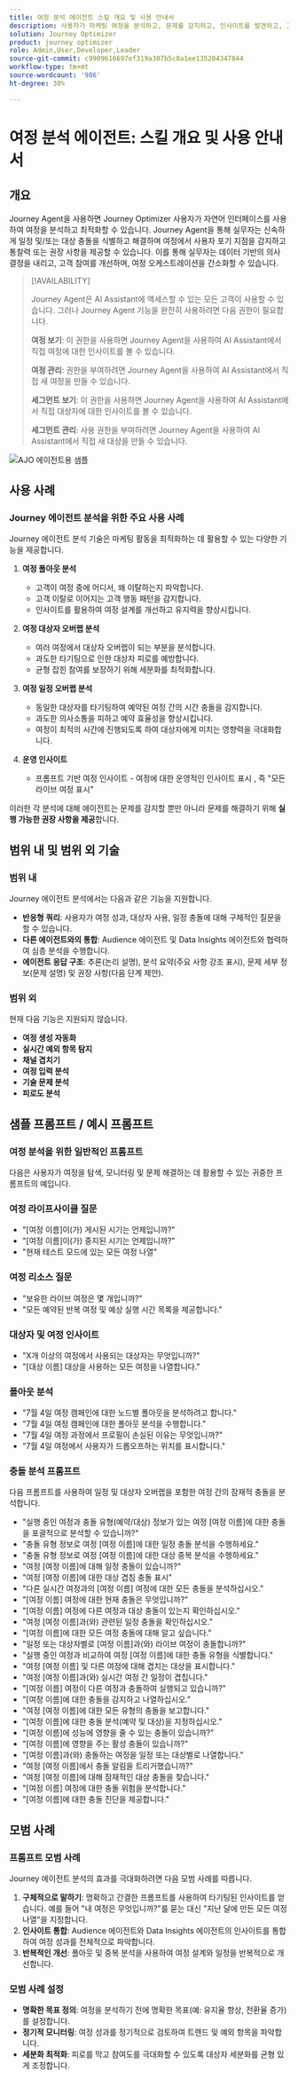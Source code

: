```yaml
---
title: 여정 분석 에이전트 스킬 개요 및 사용 안내서
description: 사용자가 마케팅 여정을 분석하고, 문제를 감지하고, 인사이트를 발견하고, 고객 참여를 최적화할 수 있는 Journey 에이전트 분석 기술에 대한 포괄적인 안내서.
solution: Journey Optimizer
product: journey optimizer
role: Admin,User,Developer,Leader
source-git-commit: c9909616697ef319a307b5c8a1ee135204347844
workflow-type: tm+mt
source-wordcount: '986'
ht-degree: 38%

---
```



# 여정 분석 에이전트: 스킬 개요 및 사용 안내서

## 개요

Journey Agent을 사용하면 Journey Optimizer 사용자가 자연어 인터페이스를 사용하여 여정을 분석하고 최적화할 수 있습니다. Journey Agent을 통해 실무자는 신속하게 일정 및/또는 대상 충돌을 식별하고 해결하며 여정에서 사용자 포기 지점을 감지하고 통찰력 또는 권장 사항을 제공할 수 있습니다. 이를 통해 실무자는 데이터 기반의 의사 결정을 내리고, 고객 참여를 개선하며, 여정 오케스트레이션을 간소화할 수 있습니다.

>[!AVAILABILITY]
>
>Journey Agent은 AI Assistant에 액세스할 수 있는 모든 고객이 사용할 수 있습니다. 그러나 Journey Agent 기능을 완전히 사용하려면 다음 권한이 필요합니다.
>
>**여정 보기**: 이 권한을 사용하면 Journey Agent을 사용하여 AI Assistant에서 직접 여정에 대한 인사이트를 볼 수 있습니다.
>
>**여정 관리**: 권한을 부여하려면 Journey Agent을 사용하여 AI Assistant에서 직접 새 여정을 만들 수 있습니다.
>
>**세그먼트 보기**: 이 권한을 사용하면 Journey Agent을 사용하여 AI Assistant에서 직접 대상자에 대한 인사이트를 볼 수 있습니다.
>
>**세그먼트 관리**: 사용 권한을 부여하려면 Journey Agent을 사용하여 AI Assistant에서 직접 새 대상을 만들 수 있습니다.

![AJO 에이전트용 샘플](./images/ajo-agent/ajo-agent-sample.png)

## 사용 사례

### Journey 에이전트 분석을 위한 주요 사용 사례

Journey 에이전트 분석 기술은 마케팅 활동을 최적화하는 데 활용할 수 있는 다양한 기능을 제공합니다.

1. **여정 폴아웃 분석**

   - 고객이 여정 중에 어디서, 왜 이탈하는지 파악합니다.
   - 고객 이탈로 이어지는 고객 행동 패턴을 감지합니다.
   - 인사이트를 활용하여 여정 설계를 개선하고 유지력을 향상시킵니다.

1. **여정 대상자 오버랩 분석**

   - 여러 여정에서 대상자 오버랩이 되는 부분을 분석합니다.
   - 과도한 타기팅으로 인한 대상자 피로를 예방합니다.
   - 균형 잡힌 참여를 보장하기 위해 세분화를 최적화합니다.

1. **여정 일정 오버랩 분석**

   - 동일한 대상자를 타기팅하여 예약된 여정 간의 시간 충돌을 감지합니다.
   - 과도한 의사소통을 피하고 예약 효율성을 향상시킵니다.
   - 여정이 최적의 시간에 진행되도록 하여 대상자에게 미치는 영향력을 극대화합니다.

1. **운영 인사이트**

   - 프롬프트 기반 여정 인사이트 - 여정에 대한 운영적인 인사이트 표시 , 즉 &quot;모든 라이브 여정 표시&quot;

이러한 각 분석에 대해 에이전트는 문제를 감지할 뿐만 아니라 문제를 해결하기 위해 **실행 가능한 권장 사항을 제공**&#x200B;합니다.


## 범위 내 및 범위 외 기술

### **범위 내**

Journey 에이전트 분석에서는 다음과 같은 기능을 지원합니다.

- **반응형 쿼리**: 사용자가 여정 성과, 대상자 사용, 일정 충돌에 대해 구체적인 질문을 할 수 있습니다.
- **다른 에이전트와의 통합**: Audience 에이전트 및 Data Insights 에이전트와 협력하여 심층 분석을 수행합니다.
- **에이전트 응답 구조**: 추론(논리 설명), 분석 요약(주요 사항 강조 표시), 문제 세부 정보(문제 설명) 및 권장 사항(다음 단계 제안).

### **범위 외**

현재 다음 기능은 지원되지 않습니다.

- **여정 생성 자동화**
- **실시간 예외 항목 탐지**
- **채널 겹치기**
- **여정 입력 분석**
- **기술 문제 분석**
- **피로도 분석**

## 샘플 프롬프트 / 예시 프롬프트

### 여정 분석을 위한 일반적인 프롬프트

다음은 사용자가 여정을 탐색, 모니터링 및 문제 해결하는 데 활용할 수 있는 귀중한 프롬프트의 예입니다.

### 여정 라이프사이클 질문

- &quot;[여정 이름]이(가) 게시된 시기는 언제입니까?&quot;
- &quot;[여정 이름]이(가) 중지된 시기는 언제입니까?&quot;
- &quot;현재 테스트 모드에 있는 모든 여정 나열&quot;

### 여정 리소스 질문

- &quot;보유한 라이브 여정은 몇 개입니까?&quot;
- &quot;모든 예약된 반복 여정 및 예상 실행 시간 목록을 제공합니다.&quot;

### 대상자 및 여정 인사이트

- &quot;X개 이상의 여정에서 사용되는 대상자는 무엇입니까?&quot;
- &quot;[대상 이름] 대상을 사용하는 모든 여정을 나열합니다.&quot;

### 폴아웃 분석

- &quot;7월 4일 여정 캠페인에 대한 노드별 폴아웃을 분석하려고 합니다.&quot;
- &quot;7월 4일 여정 캠페인에 대한 폴아웃 분석을 수행합니다.&quot;
- &quot;7월 4일 여정 과정에서 프로필이 손실된 이유는 무엇입니까?&quot;
- &quot;7월 4일 여정에서 사용자가 드롭오프하는 위치를 표시합니다.&quot;

### 충돌 분석 프롬프트

다음 프롬프트를 사용하여 일정 및 대상자 오버랩을 포함한 여정 간의 잠재적 충돌을 분석합니다.

- &quot;실행 중인 여정과 충돌 유형(예약/대상) 정보가 있는 여정 [여정 이름]에 대한 충돌을 포괄적으로 분석할 수 있습니까?&quot;
- &quot;충돌 유형 정보로 여정 [여정 이름]에 대한 일정 충돌 분석을 수행하세요.&quot;
- &quot;충돌 유형 정보로 여정 [여정 이름]에 대한 대상 중복 분석을 수행하세요.&quot;
- &quot;여정 [여정 이름]에 대해 일정 충돌이 있습니까?&quot;
- &quot;여정 [여정 이름]에 대한 대상 겹침 충돌 표시&quot;
- &quot;다른 실시간 여정과의 [여정 이름] 여정에 대한 모든 충돌을 분석하십시오.&quot;
- &quot;[여정 이름] 여정에 대한 현재 충돌은 무엇입니까?&quot;
- &quot;[여정 이름] 여정에 다른 여정과 대상 충돌이 있는지 확인하십시오.&quot;
- &quot;여정 [여정 이름]과(와) 관련된 일정 충돌을 확인하십시오.&quot;
- &quot;[여정 이름]에 대한 모든 여정 충돌에 대해 알고 싶습니다.&quot;
- &quot;일정 또는 대상자별로 [여정 이름]과(와) 라이브 여정이 충돌합니까?&quot;
- &quot;실행 중인 여정과 비교하여 여정 [여정 이름]에 대한 충돌 유형을 식별합니다.&quot;
- &quot;여정 [여정 이름] 및 다른 여정에 대해 겹치는 대상을 표시합니다.&quot;
- &quot;여정 [여정 이름]과(와) 실시간 여정 간 일정이 겹칩니다.&quot;
- &quot;[여정 이름] 여정이 다른 여정과 충돌하여 실행되고 있습니까?&quot;
- &quot;[여정 이름]에 대한 충돌을 감지하고 나열하십시오.&quot;
- &quot;여정 [여정 이름]에 대한 모든 유형의 충돌을 보고합니다.&quot;
- &quot;[여정 이름]에 대한 충돌 분석(예약 및 대상)을 지정하십시오.&quot;
- &quot;[여정 이름]에 성능에 영향을 줄 수 있는 충돌이 있습니까?&quot;
- &quot;[여정 이름]에 영향을 주는 활성 충돌이 있습니까?&quot;
- &quot;[여정 이름]과(와) 충돌하는 여정을 일정 또는 대상별로 나열합니다.&quot;
- &quot;여정 [여정 이름]에서 충돌 알림을 트리거했습니까?&quot;
- &quot;여정 [여정 이름]에 대해 잠재적인 대상 충돌을 찾습니다.&quot;
- &quot;[여정 이름] 여정에 대한 충돌 위험을 분석합니다.&quot;
- &quot;[여정 이름]에 대한 충돌 진단을 제공합니다.&quot;

## 모범 사례

### 프롬프트 모범 사례

Journey 에이전트 분석의 효과를 극대화하려면 다음 모범 사례를 따릅니다.

1. **구체적으로 말하기**: 명확하고 간결한 프롬프트를 사용하여 타기팅된 인사이트를 얻습니다. 예를 들어 &quot;내 여정은 무엇입니까?&quot;를 묻는 대신 &quot;지난 달에 만든 모든 여정 나열&quot;을 지정합니다.
1. **인사이트 통합**: Audience 에이전트와 Data Insights 에이전트의 인사이트를 통합하여 여정 성과를 전체적으로 파악합니다.
1. **반복적인 개선**: 폴아웃 및 중복 분석을 사용하여 여정 설계와 일정을 반복적으로 개선합니다.

### 모범 사례 설정

- **명확한 목표 정의**: 여정을 분석하기 전에 명확한 목표(예: 유지율 향상, 전환율 증가)를 설정합니다.
- **정기적 모니터링**: 여정 성과를 정기적으로 검토하여 트렌드 및 예외 항목을 파악합니다.
- **세분화 최적화**: 피로를 막고 참여도를 극대화할 수 있도록 대상자 세분화를 균형 있게 조정합니다.

